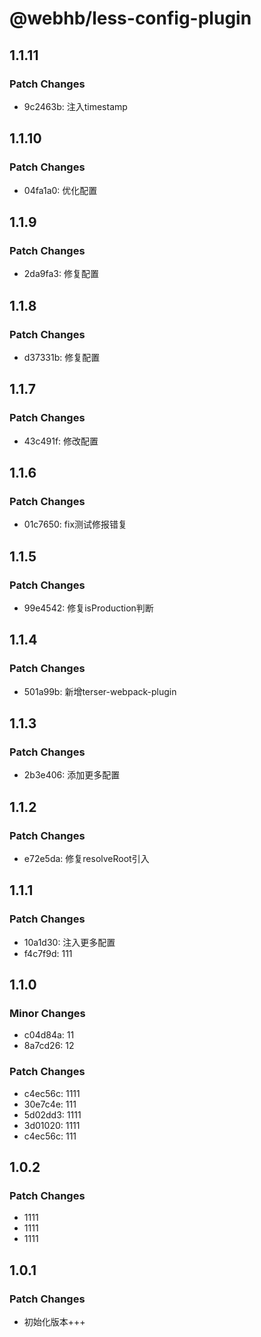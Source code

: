 # @webhb/less-config-plugin

## 1.1.11

### Patch Changes

- 9c2463b: 注入timestamp

## 1.1.10

### Patch Changes

- 04fa1a0: 优化配置

## 1.1.9

### Patch Changes

- 2da9fa3: 修复配置

## 1.1.8

### Patch Changes

- d37331b: 修复配置

## 1.1.7

### Patch Changes

- 43c491f: 修改配置

## 1.1.6

### Patch Changes

- 01c7650: fix测试修报错复

## 1.1.5

### Patch Changes

- 99e4542: 修复isProduction判断

## 1.1.4

### Patch Changes

- 501a99b: 新增terser-webpack-plugin

## 1.1.3

### Patch Changes

- 2b3e406: 添加更多配置

## 1.1.2

### Patch Changes

- e72e5da: 修复resolveRoot引入

## 1.1.1

### Patch Changes

- 10a1d30: 注入更多配置
- f4c7f9d: 111

## 1.1.0

### Minor Changes

- c04d84a: 11
- 8a7cd26: 12

### Patch Changes

- c4ec56c: 1111
- 30e7c4e: 111
- 5d02dd3: 1111
- 3d01020: 1111
- c4ec56c: 111

## 1.0.2

### Patch Changes

- 1111
- 1111
- 1111

## 1.0.1

### Patch Changes

- 初始化版本+++
